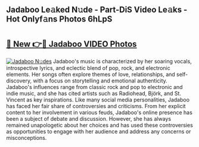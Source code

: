 ## Jadaboo Le𝚊ked N𝚞de - Part-DiS Video Le𝚊ks - Hot Onlyf𝚊ns Photos 6hLpS

# <h2><a href="http://ab81482.deff.icu/?id=Jadaboo">🔗 New 👉🔴 Jadaboo VIDEO Photos</a></h2>

[![Jadaboo N𝚞des](https://i.imgur.com/rIISA9y.gif)](http://ab81482.deff.icu/?id=Jadaboo)
Jadaboo's music is characterized by her soaring vocals, introspective lyrics, and eclectic blend of pop, rock, and electronic elements. Her songs often explore themes of love, relationships, and self-discovery, with a focus on storytelling and emotional authenticity. Jadaboo's influences range from classic rock and pop to electronic and indie music, and she has cited artists such as Radiohead, Björk, and St. Vincent as key inspirations. Like many social media personalities, Jadaboo has faced her fair share of controversies and criticisms. From her explicit content to her involvement in various feuds, Jadaboo's online presence has been a subject of debate and discussion. However, she has always remained unapologetic about her choices and has used these controversies as opportunities to engage with her audience and address any concerns or misconceptions.
